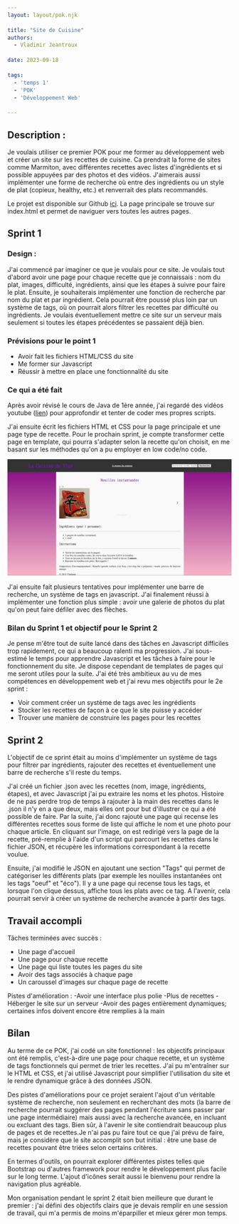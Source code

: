 ```yaml
---
layout: layout/pok.njk

title: "Site de Cuisine"
authors:
  - Vladimir Jeantroux

date: 2023-09-18

tags:
  - 'temps 1'
  - 'POK'
  - 'Développement Web'

---
```

## Description : 

Je voulais utiliser ce premier POK pour me former au développement web et créer un site sur les recettes de cuisine. Ca prendrait la forme de sites comme Marmiton, avec différentes recettes avec listes d'ingrédients et si possible appuyées par des photos et des vidéos. 
J'aimerais aussi implémenter une forme de recherche où entre des ingrédients ou un style de plat (copieux, healthy, etc.) et renverrait des plats recommandés.

Le projet est disponible sur Github [ici](https://github.com/VlaadimirJ/Vladimir-POK1). La page principale se trouve sur index.html et permet de naviguer vers toutes les autres pages. 

## Sprint 1

### Design : 

J'ai commencé par imaginer ce que je voulais pour ce site. Je voulais tout d'abord avoir une page pour chaque recette que je connaissais : nom du plat, images, difficulté, ingrédients, ainsi que les étapes à suivre pour faire le plat.
Ensuite, je souhaiterais implémenter une fonction de recherche par nom du plat et par ingrédient. Cela pourrait être poussé plus loin par un système de tags, où on pourrait alors filtrer les recettes par difficulté ou ingrédients. Je voulais éventuellement mettre ce site sur un serveur mais seulement si toutes les étapes précédentes se passaient déjà bien. 

### Prévisions pour le point 1

- Avoir fait les fichiers HTML/CSS du site 
- Me former sur Javascript
- Réussir à mettre en place une fonctionnalité du site 

### Ce qui a été fait 

Après avoir révisé le cours de Java de 1ère année, j'ai regardé des vidéos youtube ([lien](https://www.youtube.com/watch?v=W6NZfCO5SIk)) pour approfondir et tenter de coder mes propres scripts. 

J'ai ensuite écrit les fichiers HTML et CSS pour la page principale et une page type de recette. Pour le prochain sprint, je compte transformer cette page en template, qui pourra s'adapter selon la recette qu'on choisit, en me basant sur les méthodes qu'on a pu employer en low code/no code.

![Page prototype d'une recette](./recette.jpg)

J'ai ensuite fait plusieurs tentatives pour implémenter une barre de recherche, un système de tags en javascript. J'ai finalement réussi à implémenter une fonction plus simple : avoir une galerie de photos du plat qu'on peut faire défiler avec des flèches. 

### Bilan du Sprint 1 et objectif pour le Sprint 2 

Je pense m'être tout de suite lancé dans des tâches en Javascript difficiles trop rapidement, ce qui a beaucoup ralenti ma progression. J'ai sous-estimé le temps pour apprendre Javascript et les tâches à faire pour le fonctionnement du site. Je dispose cependant de templates de pages qui me seront utiles pour la suite. J'ai été très ambitieux au vu de mes compétences en développement web et j'ai revu mes objectifs pour le 2e sprint : 

- Voir comment créer un système de tags avec les ingrédients 
- Stocker les recettes de façon à ce que le site puisse y accéder
- Trouver une manière de construire les pages pour les recettes 

## Sprint 2 

L'objectif de ce sprint était au moins d'implémenter un système de tags pour filtrer par ingrédients, rajouter des recettes et éventuellement une barre de recherche s'il reste du temps. 

J'ai créé un fichier .json avec les recettes (nom, image, ingrédients, étapes), et avec Javascript j'ai pu extraire les noms et les photos. Histoire de ne pas perdre trop de temps à rajouter à la main des recettes dans le .json il n'y en a que deux, mais elles ont pour but d'illustrer ce qui a été possible de faire. Par la suite, j'ai donc rajouté une page qui recense les différentes recettes sous forme de liste qui affiche le nom et une photo pour chaque article. En cliquant sur l'image, on est redirigé vers la page de la recette, pré-remplie à l'aide d'un script qui parcourt les recettes dans le fichier JSON, et récupère les informations correspondant à la recette voulue. 

Ensuite, j'ai modifié le JSON en ajoutant une section "Tags" qui permet de catégoriser les différents plats (par exemple les nouilles instantanées ont les tags "oeuf" et "éco"). Il y a une page qui recense tous les tags, et lorsque l'on clique dessus, affiche tous les plats avec ce tag. A l'avenir, cela pourrait servir à créer un système de recherche avancée à partir des tags. 

## Travail accompli 

Tâches terminées avec succès : 
- Une page d'accueil
- Une page pour chaque recette
- Une page qui liste toutes les pages du site
- Avoir des tags associés à chaque page 
- Un caroussel d'images sur chaque page de recette

Pistes d'amélioration : 
-Avoir une interface plus polie 
-Plus de recettes 
-Héberger le site sur un serveur 
-Avoir des pages entièrement dynamiques; certaines infos doivent encore être remplies à la main

## Bilan 

Au terme de ce POK, j'ai codé un site fonctionnel : les objectifs principaux ont été remplis, c'est-à-dire une page pour chaque recette, et un système de tags fonctionnels qui permet de trier les recettes. J'ai pu m'entraîner sur le HTML et CSS, et j'ai utilisé Javascript pour simplifier l'utilisation du site et le rendre dynamique grâce à des données JSON.  

Des pistes d'améliorations pour ce projet seraient l'ajout d'un véritable système de recherche, non seulement en recherchant des mots (la barre de recherche pourrait suggérer des pages pendant l'écriture sans passer par une page intermédiaire) mais aussi avec la recherche avancée, en incluant ou excluant des tags. Bien sûr, à l'avenir le site contiendrait beaucoup plus de pages et de recettes.Je n'ai pas pu faire tout ce que j'ai prévu de faire, mais je considère que le site accomplit son but initial : être une base de recettes pouvant être triées selon certains critères.   

En termes d'outils, on pourrait explorer différentes pistes telles que Bootstrap ou d'autres framework pour rendre le développement plus facile sur le long terme. L'ajout d'icônes serait aussi le bienvenu pour rendre la navigation plus agréable. 

Mon organisation pendant le sprint 2 était bien meilleure que durant le premier : j'ai défini des objectifs clairs que je devais remplir en une session de travail, qui m'a permis de moins m'éparpiller et mieux gérer mon temps. 
